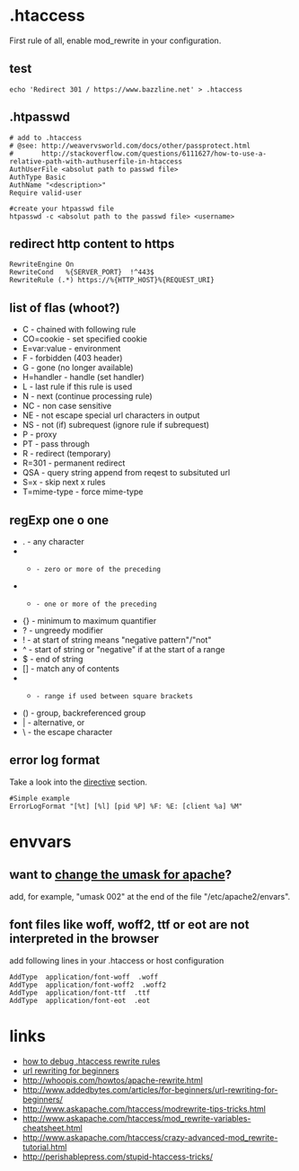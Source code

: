 # .htaccess

First rule of all, enable mod_rewrite in your configuration.

## test

```
echo 'Redirect 301 / https://www.bazzline.net' > .htaccess
```

## .htpasswd

```
# add to .htaccess
# @see: http://weavervsworld.com/docs/other/passprotect.html
#       http://stackoverflow.com/questions/6111627/how-to-use-a-relative-path-with-authuserfile-in-htaccess
AuthUserFile <absolut path to passwd file>
AuthType Basic
AuthName "<description>"
Require valid-user
```

```
#create your htpasswd file
htpasswd -c <absolut path to the passwd file> <username>
```

## redirect http content to https

```
RewriteEngine On
RewriteCond   %{SERVER_PORT}  !^443$
RewriteRule (.*) https://%{HTTP_HOST}%{REQUEST_URI}
```

## list of flas (whoot?)

* C     -   chained with following rule
* CO=cookie     -   set specified cookie
* E=var:value   -   environment
* F     -   forbidden (403 header)
* G     -   gone (no longer available)
* H=handler     -   handle (set handler)
* L     -   last rule if this rule is used
* N     -   next (continue processing rule)
* NC    -   non case sensitive
* NE    -   not escape special url characters in output
* NS    -   not (if) subrequest (ignore rule if subrequest)
* P     -   proxy
* PT    -   pass through
* R     -   redirect (temporary)
* R=301 -   permanent redirect
* QSA   -   query string append from reqest to subsituted url
* S=x   -   skip next x rules
* T=mime-type   -   force mime-type

## regExp one o one

* .     - any character
* *     - zero or more of the preceding
* +     - one or more of the preceding
* {}    - minimum to maximum quantifier
* ?     - ungreedy modifier
* !     - at start of string means "negative pattern"/"not"
* ^     - start of string or "negative" if at the start of a range
* $     - end of string
* []    - match any of contents
* -     - range if used between square brackets
* ()    - group, backreferenced group
* |     - alternative, or
* \     - the escape character

## error log format

Take a look into the [directive](https://httpd.apache.org/docs/current/mod/core.html#errorlogformat) section.

```
#Simple example
ErrorLogFormat "[%t] [%l] [pid %P] %F: %E: [client %a] %M"
```

# envvars

## want to [change the umask for apache](http://serverfault.com/questions/383734/how-do-i-set-default-umask-in-apache-on-debian)?

add, for example, "umask 002" at the end of the file "/etc/apache2/envars".

## font files like woff, woff2, ttf or eot are not interpreted in the browser

add following lines in your .htaccess or host configuration

```
AddType  application/font-woff  .woff
AddType  application/font-woff2  .woff2
AddType  application/font-ttf  .ttf
AddType  application/font-eot  .eot
```

# links

* [how to debug .htaccess rewrite rules](http://stackoverflow.com/questions/9153262/tips-for-debugging-htaccess-rewrite-rules)
* [url rewriting for beginners](https://www.addedbytes.com/articles/for-beginners/url-rewriting-for-beginners/)
* http://whoopis.com/howtos/apache-rewrite.html
* http://www.addedbytes.com/articles/for-beginners/url-rewriting-for-beginners/
* http://www.askapache.com/htaccess/modrewrite-tips-tricks.html
* http://www.askapache.com/htaccess/mod_rewrite-variables-cheatsheet.html
* http://www.askapache.com/htaccess/crazy-advanced-mod_rewrite-tutorial.html
* http://perishablepress.com/stupid-htaccess-tricks/
